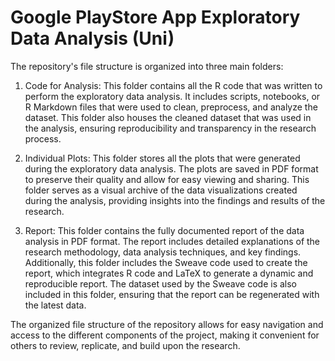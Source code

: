 # Google PlayStore App Exploratory Data Analysis (Uni)
The repository's file structure is organized into three main folders:

1. Code for Analysis: This folder contains all the R code that was written to perform the exploratory data analysis. It includes scripts, notebooks, or R Markdown files that were used to clean, preprocess, and analyze the dataset. This folder also houses the cleaned dataset that was used in the analysis, ensuring reproducibility and transparency in the research process.

2. Individual Plots: This folder stores all the plots that were generated during the exploratory data analysis. The plots are saved in PDF format to preserve their quality and allow for easy viewing and sharing. This folder serves as a visual archive of the data visualizations created during the analysis, providing insights into the findings and results of the research.

3. Report: This folder contains the fully documented report of the data analysis in PDF format. The report includes detailed explanations of the research methodology, data analysis techniques, and key findings. Additionally, this folder includes the Sweave code used to create the report, which integrates R code and LaTeX to generate a dynamic and reproducible report. The dataset used by the Sweave code is also included in this folder, ensuring that the report can be regenerated with the latest data.

The organized file structure of the repository allows for easy navigation and access to the different components of the project, making it convenient for others to review, replicate, and build upon the research.
